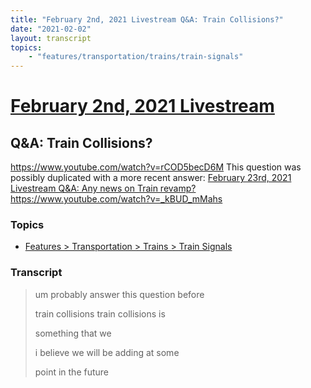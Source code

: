 ```yaml
---
title: "February 2nd, 2021 Livestream Q&A: Train Collisions?"
date: "2021-02-02"
layout: transcript
topics:
    - "features/transportation/trains/train-signals"
---
```

# [February 2nd, 2021 Livestream](../2021-02-02.md)
## Q&A: Train Collisions?
https://www.youtube.com/watch?v=rCOD5becD6M
This question was possibly duplicated with a more recent answer: [February 23rd, 2021 Livestream Q&A: Any news on Train revamp?](./yt-_kBUD_mMahs.md) https://www.youtube.com/watch?v=_kBUD_mMahs


### Topics
* [Features > Transportation > Trains > Train Signals](../topics/features/transportation/trains/train-signals.md)

### Transcript

> um probably answer this question before
>
> train collisions train collisions is
>
> something that we
>
> i believe we will be adding at some
>
> point in the future
